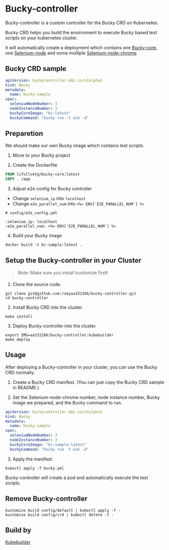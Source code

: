 # Bucky-controller
Bucky-controller is a custom controller for the Bucky CRD on Kubernetes.

Bucky CRD helps you build the environment to execute Bucky based test scripts on your kubernetes cluster.

It will automatically create a deployment which contains one [Bucky-core]((https://github.com/lifull-dev/bucky-core)), one [Selenium-node](https://hub.docker.com/r/selenium/hub) and some multiple [Selenium-node-chrome](https://hub.docker.com/r/selenium/node-chrome).

## Bucky CRD sample
```yaml
apiVersion: buckycontroller.k8s.io/v1alpha1
kind: Bucky
metadata:
  name: bucky-sample
spec:
  seleniumNodeNumber: 3
  nodeInstanceNumber: 3
  buckyCoreImage: "bc:latest"
  buckyCommand: "bucky run -t e2e -d"
```

## Preparetion
We should make our own Bucky image which contains test scripts.

1. Move to your Bucky project

2. Create the Dockerfile
```Dockerfile
FROM lifullsetg/bucky-core:latest
COPY . /app
```

3. Adjust e2e config for Bucky controller
 - Change `selenium_ip` into `localhost`
 - Change `e2e_parallel_num` into `<%= ENV['E2E_PARALLEL_NUM'] %>`
```
# config/e2e_config.yml

:selenium_ip: localhost
:e2e_parallel_num: <%= ENV['E2E_PARALLEL_NUM'] %>
```

4. Build your Bucky image
```
docker build -t bc-sample:latest .
```


## Setup the Bucky-controller in your Cluster

> Note: Make sure you install kustomize first❗

1. Clone the source code.
```
git clone git@github.com:rueyaa332266/bucky-controller.git
cd bucky-controller
```

2. Install Bucky CRD into the cluster.
```
make install
```

3. Deploy Bucky-controller into the cluster.
```
export IMG=aa332266/bucky-controller:kubebuilder
make deploy
```

## Usage
After deploying a Bucky-controller in your cluster, you can use the Bucky CRD normally.

1. Create a Bucky CRD manifest. (You can just copy the Bucky CRD sample in README.)

2. Set the Selenium-node-chrome number, node instance number, Bucky image we prepared, and the Bucky command to run.
```yaml
apiVersion: buckycontroller.k8s.io/v1alpha1
kind: Bucky
metadata:
  name: bucky-sample
spec:
  seleniumNodeNumber: 3
  nodeInstanceNumber: 3
  buckyCoreImage: "bc-sample:latest"
  buckyCommand: "bucky run -t e2e -d"
```

3. Apply the manifest.
```
kubectl apply -f bucky.yml
```

Bucky-controller will create a pod and automatically execute the test scripts.

## Remove Bucky-controller
```
kustomize build config/default | kubectl apply -f -
kustomize build config/crd | kubectl delete -f -
```

## Build by
[Kubebuilder](https://github.com/kubernetes-sigs/kubebuilder)


